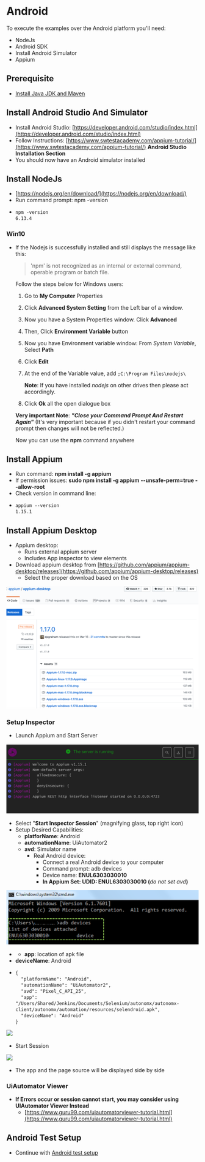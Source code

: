 # Android

To execute the examples over the Android platform you'll need:

* NodeJs
* Android SDK
* Install Android Simulator
* Appium

## Prerequisite

* [Install Java JDK and Maven](https://docs.autonomx.io/prerequisites)

## Install Android Studio And Simulator

* Install Android Studio: [https://developer.android.com/studio/index.html](https://developer.android.com/studio/index.html)
* Follow Instructions: [https://www.swtestacademy.com/appium-tutorial/](https://www.swtestacademy.com/appium-tutorial/) **Android Studio Installation Section**
* You should now have an Android simulator installed 

## Install NodeJs

* [https://nodejs.org/en/download/](https://nodejs.org/en/download/)
* Run command prompt: npm -version
* ```text
  npm -version
  6.13.4

  ```

### Win10

* If the Nodejs is successfully installed and still displays the message like this:

  > 'npm' is not recognized as an internal or external command, operable program or batch file.

  Follow the steps below for Windows users:

  1. Go to **My Computer** Properties
  2. Click **Advanced System Setting** from the Left bar of a window.
  3. Now you have a System Properties window. Click **Advanced**
  4. Then, Click **Environment Variable** button
  5. Now you have Environment variable window: From _System Variable_, Select **Path**
  6. Click **Edit**
  7. At the end of the Variable value, add `;C:\Program Files\nodejs\`

     **Note**: If you have installed _nodejs_ on other drives then please act accordingly.

  8. Click **Ok** all the open dialogue box

  **Very important Note**: _**"Close your Command Prompt And Restart Again"**_ \(It's very important because if you didn't restart your command prompt then changes will not be reflected.\)

  Now you can use the **npm** command anywhere

## Install Appium

* Run command: **npm install -g appium**
* If permission issues: **sudo npm install -g appium --unsafe-perm=true --allow-root**
* Check version in command line:
* ```text
  appium --version
  1.15.1
  ```

## Install Appium Desktop

* Appium desktop:
  * Runs external appium server
  * Includes App inspector to view elements 
* Download appium desktop from [https://github.com/appium/appium-desktop/releases](https://github.com/appium/appium-desktop/releases)
  * Select the proper download based on the OS

![](../.gitbook/assets/image%20%2886%29.png)



### Setup Inspector

* Launch Appium and Start Server

![](../.gitbook/assets/image%20%28116%29.png)

* Select "**Start Inspector Session**" \(magnifying glass, top right icon\)
* Setup Desired Capabilities:
  * **platforName**: Android
  * **automationName**: UiAutomator2
  * **avd**: Simulator name
    * Real Android device: 
      * Connect a real Android device to your computer
      * Command prompt: adb devices
      * Device name: **ENUL6303030010**
      * **In Appium Set: UDID: ENUL6303030010 \(**_do not set avd_**\)**

![](../.gitbook/assets/image%20%2826%29.png)

* * **app**: location of apk file
* **deviceName**: Android
* ```text
  {
    "platformName": "Android",
    "automationName": "UiAutomator2",
    "avd": "Pixel_C_API_25",
    "app": "/Users/Shared/Jenkins/Documents/Selenium/autonomx/autonomx-client/autonomx/automation/resources/selendroid.apk",
    "deviceName": "Android"
  }
  ```

![](../.gitbook/assets/image%20%2825%29.png)

* Start Session

![](../.gitbook/assets/image%20%2824%29.png)

* The app and the page source will be displayed side by side

### UiAutomator Viewer

* **If Errors occur or session cannot start, you may consider using UIAutomator Viewer Instead**
  * [https://www.guru99.com/uiautomatorviewer-tutorial.html](https://www.guru99.com/uiautomatorviewer-tutorial.html)

## Android Test Setup

* Continue with [Android test setup](https://docs.autonomx.io/getting-started/android-tests)

